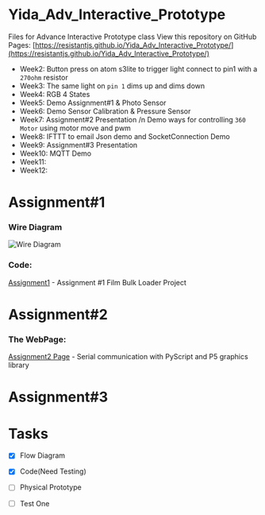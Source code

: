 # Yida_Adv_Interactive_Prototype
Files for Advance Interactive Prototype class
View this repository on GitHub Pages: [https://resistantjs.github.io/Yida_Adv_Interactive_Prototype/](https://resistantjs.github.io/Yida_Adv_Interactive_Prototype/)  

+ Week2: Button press on atom s3lite to trigger light connect to pin1 with a `270ohm` resistor
+ Week3: The same light on `pin 1` dims up and dims down
+ Week4: RGB 4 States
+ Week5: Demo Assignment#1 & Photo Sensor
+ Week6: Demo Sensor Calibration & Pressure Sensor
+ Week7: Assignment#2 Presentation /n Demo ways for controlling `360 Motor` using motor move and pwm
+ Week8: IFTTT to email Json demo and SocketConnection Demo 
+ Week9: Assignment#3 Presentation
+ Week10: MQTT Demo
+ Week11: 
+ Week12: 

# Assignment#1
### Wire Diagram
![Wire Diagram](../main/img/Assignment1.jpg)

### Code:
[Assignment1](Assignment1/Assignment1_Complete.py) - Assignment #1 Film Bulk Loader Project

# Assignment#2
### The WebPage:
[Assignment2 Page](https://resistantjs.github.io/Yida_Adv_Interactive_Prototype/Assignment2/p5_assignment2_website/) - Serial communication with PyScript and P5 graphics library  

# Assignment#3


# Tasks
- [x] Flow Diagram
- [x] Code(Need Testing)
- [ ] Physical Prototype
- [ ] Test One

